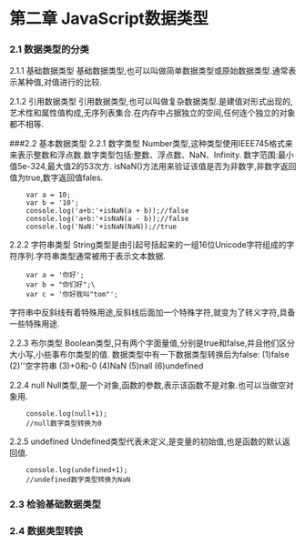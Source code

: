 # 第二章 JavaScript数据类型
### 2.1 数据类型的分类
2.1.1 基础数据类型
基础数据类型,也可以叫做简单数据类型或原始数据类型.通常表示某种值,对值进行的比较.

2.1.2 引用数据类型
引用数据类型,也可以叫做复杂数据类型.是建值对形式出现的,艺术性和属性值构成,无序列表集合.在内存中占据独立的空间,任何连个独立的对象都不相等.

###2.2 基本数据类型
2.2.1 数字类型
Number类型,这种类型使用IEEE745格式来来表示整数和浮点数.数字类型包括:整数、浮点数、NaN、Infinity.
数字范围:最小值5e-324,最大值2的53次方.
isNaN()方法用来验证该值是否为非数字,非数字返回值为true,数字返回值fales.

        var a = 10;
        var b = '10';
        console.log('a+b:'+isNaN(a + b));//false
        console.log('a+b:'+isNaN(a - b));//false
        console.log('NaN:'+isNaN(NaN));//true

2.2.2 字符串类型
String类型是由引起号括起来的一组16位Unicode字符组成的字符序列.字符串类型通常被用于表示文本数据.

        var a = '你好';
        var b = "你们好";\
        var c = '你好我叫"tom"';

字符串中反斜线有着特殊用途,反斜线后面加一个特殊字符,就变为了转义字符,具备一些特殊用途.

2.2.3 布尔类型
Boolean类型,只有两个字面量值,分别是true和false,并且他们区分大小写,小些事布尔类型的值.
数据类型中有一下数据类型转换后为false:
(1)false
(2)''空字符串
(3)+0和-0
(4)NaN
(5)nall
(6)undefined

2.2.4 null
Null类型,是一个对象,函数的参数,表示该函数不是对象.也可以当做空对象用.
  
        console.log(null+1);
        //null数字类型转换为0    

2.2.5 undefined
Undefined类型代表未定义,是变量的初始值,也是函数的默认返回值.
   
        console.log(undefined+1);
        //undefined数字类型转换为NaN 

### 2.3 检验基础数据类型


### 2.4 数据类型转换